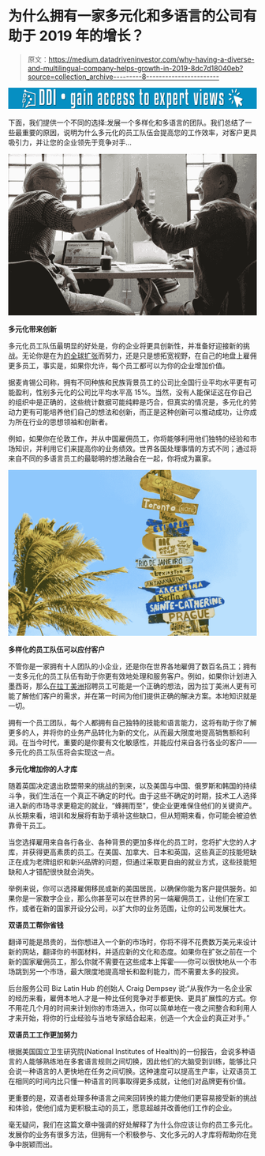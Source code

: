 # 为什么拥有一家多元化和多语言的公司有助于 2019 年的增长？

> 原文：<https://medium.datadriveninvestor.com/why-having-a-diverse-and-multilingual-company-helps-growth-in-2019-8dc7d18040eb?source=collection_archive---------8----------------------->

[![](img/1bbb2a2b291205cd3656539b03c33bc0.png)](http://www.track.datadriveninvestor.com/1B9E)

下面，我们提供一个不同的选择:发展一个多样化和多语言的团队。我们总结了一些最重要的原因，说明为什么多元化的员工队伍会提高您的工作效率，对客户更具吸引力，并让您的企业领先于竞争对手…

![](img/fe7ec1ef23bdffadc37c6b879764b49e.png)

**多元化带来创新**

多元化员工队伍最明显的好处是，你的企业将更具创新性，并准备好迎接新的挑战。无论你是在为[的全球扩张](https://medium.com/@craigdempsey_25901/global-expansion-the-best-method-to-build-a-successful-company-8bac9304c496)而努力，还是只是想拓宽视野，在自己的地盘上雇佣更多员工，事实是，如果你允许，每个员工都可以为你的企业增加价值。

据麦肯锡公司称，拥有不同种族和民族背景员工的公司比全国行业平均水平更有可能盈利，性别多元化的公司比平均水平高 15%。当然，没有人能保证这在你自己的组织中是正确的，这些统计数据可能纯粹是巧合，但真实的情况是，多元化的劳动力更有可能培养他们自己的想法和创新，而正是这种创新可以推动成功，让你成为所在行业的思想领袖和创新者。

例如，如果你在伦敦工作，并从中国雇佣员工，你将能够利用他们独特的经验和市场知识，并利用它们来提高你的业务绩效。世界各国处理事情的方式不同；通过将来自不同的多语言员工的最聪明的想法融合在一起，你将成为赢家。

![](img/a5edd1d7fbbd9ffe09120715e360448d.png)

**多样化的员工队伍可以应付客户**

不管你是一家拥有十人团队的小企业，还是你在世界各地雇佣了数百名员工；拥有一支多元化的员工队伍有助于你更有效地处理和服务客户。例如，如果你计划进入墨西哥，那么[在拉丁美洲](https://craigdempsey.postach.io/post/mistakes-businesses-should-avoid-when-recruiting)招聘员工可能是一个正确的想法，因为拉丁美洲人更有可能了解他们客户的需求，并在第一时间为他们提供正确的解决方案。本地知识就是一切。

拥有一个员工团队，每个人都拥有自己独特的技能和语言能力，这将有助于你了解更多的人，并将你的业务产品转化为新的文化，从而最大限度地提高销售额和利润。在当今时代，重要的是你要有文化敏感性，并能应付来自各行各业的客户——多元化的员工队伍将会实现这一点。

**多元化增加你的人才库**

随着英国决定退出欧盟带来的挑战的到来，以及美国与中国、俄罗斯和韩国的持续斗争，我们生活在一个真正不确定的时代。由于这些不确定的时期，技术工人选择进入新的市场寻求更稳定的就业，“蜂拥而至”，使企业更难保住他们的关键资产。从长期来看，培训和发展将有助于填补这些缺口，但从短期来看，你可能会被迫依靠骨干员工。

当您选择雇用来自各行各业、各种背景的更加多样化的员工时，您将扩大您的人才库，并获得更高素质的员工。在美国、加拿大、日本和英国，这些真正的技能短缺正在成为老牌组织和新兴品牌的问题，但通过采取更自由的就业方式，这些技能短缺和人才错配很快就会消失。

举例来说，你可以选择雇佣移民或新的美国居民，以确保你能为客户提供服务。如果你是一家数字企业，那么你甚至可以在世界的另一端雇佣员工，让他们在家工作，或者在新的国家开设分公司，以扩大你的业务范围，让你的公司发展壮大。

**双语员工帮你省钱**

翻译可能是昂贵的，当你想进入一个新的市场时，你将不得不花费数万美元来设计新的网站，翻译你的书面材料，并适应新的文化和态度。如果你在扩张之前在一个新的国家雇佣员工，那么你就不需要在这些成本上挥霍——你可以很快地从一个市场跳到另一个市场，最大限度地提高增长和盈利能力，而不需要太多的投资。

后台服务公司 Biz Latin Hub 的创始人 Craig Dempsey 说:“从我作为一名企业家的经历来看，雇佣本地人才是一种比任何竞争对手都更快、更具扩展性的方式。你不用花几个月的时间来计划你的市场进入，你可以简单地在一夜之间整合和利用人才来开始，将你的行业经验与当地专家结合起来，创造一个大企业的真正对手。”

**双语员工工作更加努力**

根据美国国立卫生研究院(National Institutes of Health)的一份报告，会说多种语言的人能够熟练地在多套语言规则之间切换，因此他们的大脑受到训练，能够比只会说一种语言的人更快地在任务之间切换。这种速度可以提高生产率，让双语员工在相同的时间内比只懂一种语言的同事取得更多成就，让他们对品牌更有价值。

更重要的是，双语者处理多种语言之间来回转换的能力使他们更容易接受新的挑战和体验，使他们成为更积极主动的员工，愿意超越并改善他们工作的企业。

毫无疑问，我们在这篇文章中强调的好处解释了为什么你应该让你的员工多元化。发展你的业务有很多方法，但拥有一个积极参与、文化多元的人才库将帮助你在竞争中脱颖而出。